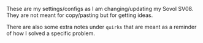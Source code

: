 These are my settings/configs as I am changing/updating my Sovol SV08. 
They are not meant for copy/pasting but for getting ideas.

There are also some extra notes under `quirks` that are meant as a reminder of how I solved a specific problem.

